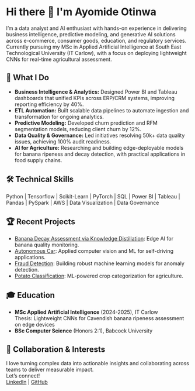 # Hi there 👋 I'm Ayomide Otinwa

I’m a data analyst and AI enthusiast with hands-on experience in delivering business intelligence, predictive modeling, and generative AI solutions across e-commerce, consumer goods, education, and regulatory services.  
Currently pursuing my MSc in Applied Artificial Intelligence at South East Technological University (IT Carlow), with a focus on deploying lightweight CNNs for real-time agricultural assessment.

## 🚀 What I Do
- **Business Intelligence & Analytics:** Designed Power BI and Tableau dashboards that unified KPIs across ERP/CRM systems, improving reporting efficiency by 40%.
- **ETL Automation:** Built scalable data pipelines to automate ingestion and transformation for ongoing analytics.
- **Predictive Modeling:** Developed churn prediction and RFM segmentation models, reducing client churn by 12%.
- **Data Quality & Governance:** Led initiatives resolving 50k+ data quality issues, achieving 100% audit readiness.
- **AI for Agriculture:** Researching and building edge-deployable models for banana ripeness and decay detection, with practical applications in food supply chains.

## 🛠️ Technical Skills
Python | Tensorflow | Scikit-Learn | PyTorch | SQL | Power BI | Tableau | Pandas | PySpark | AWS | Data Visualization | Data Governance

## 🏆 Recent Projects
- [Banana Decay Assessment via Knowledge Distillation](https://github.com/AYOCODEE/Banana-Decay-Assessment-Via-Knowledge-Distillation): Edge AI for banana quality monitoring.
- [Autonomous Car](https://github.com/AYOCODEE/Autonomus-Car): Applied computer vision and ML for self-driving applications.
- [Fraud Detection](https://github.com/AYOCODEE/Fraud-detection): Building robust machine learning models for anomaly detection.
- [Potato Classification](https://github.com/AYOCODEE/Potato-classification): ML-powered crop categorization for agriculture.

## 🎓 Education
- **MSc Applied Artificial Intelligence** (2024-2025), IT Carlow  
  Thesis: Lightweight CNNs for Cavendish banana ripeness assessment on edge devices
- **BSc Computer Science** (Honors 2:1), Babcock University

## 👥 Collaboration & Interests
I love turning complex data into actionable insights and collaborating across teams to deliver measurable impact.  
Let’s connect!  
[LinkedIn](http://www.linkedin.com/in/ayomide-otinwa-9487b0206) | [GitHub](https://github.com/AYOCODEE)